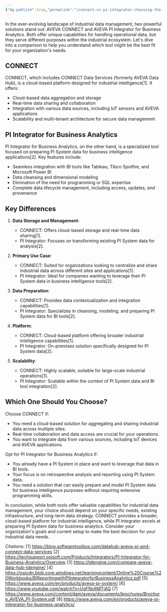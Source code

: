 ```yaml
---
{"dg-publish":true,"permalink":"/connect-vs-pi-integrator-choosing-the-right-tool-for-your-industrial-data-needs/","tags":["CONNECT"]}
---
```


In the ever-evolving landscape of industrial data management, two powerful solutions stand out: AVEVA CONNECT and AVEVA PI Integrator for Business Analytics. Both offer unique capabilities for handling operational data, but they serve different purposes within the industrial ecosystem. Let's dive into a comparison to help you understand which tool might be the best fit for your organization's needs.

## CONNECT

CONNECT, which includes CONNECT Data Services (formerly AVEVA Data Hub), is a cloud-based platform designed for industrial intelligence[1]. It offers:

- Cloud-based data aggregation and storage
- Real-time data sharing and collaboration
- Integration with various data sources, including IoT sensors and AVEVA applications
- Scalability and multi-tenant architecture for secure data management

## PI Integrator for Business Analytics

PI Integrator for Business Analytics, on the other hand, is a specialized tool focused on preparing PI System data for business intelligence applications[2]. Key features include:

- Seamless integration with BI tools like Tableau, Tibco Spotfire, and Microsoft Power BI
- Data cleansing and dimensional modeling
- Elimination of the need for programming or SQL expertise
- Complete data lifecycle management, including access, updates, and provenance

## Key Differences

1. **Data Storage and Management**:
   - CONNECT: Offers cloud-based storage and real-time data sharing[1].
   - PI Integrator: Focuses on transforming existing PI System data for analysis[2].

2. **Primary Use Case**:
   - CONNECT: Suited for organizations looking to centralize and share industrial data across different sites and applications[1].
   - PI Integrator: Ideal for companies wanting to leverage their PI System data in business intelligence tools[2].

3. **Data Preparation**:
   - CONNECT: Provides data contextualization and integration capabilities[1].
   - PI Integrator: Specializes in cleansing, modeling, and preparing PI System data for BI tools[2].

4. **Platform**:
   - CONNECT: Cloud-based platform offering broader industrial intelligence capabilities[1].
   - PI Integrator: On-premises solution specifically designed for PI System data[2].

5. **Scalability**:
   - CONNECT: Highly scalable, suitable for large-scale industrial operations[1].
   - PI Integrator: Scalable within the context of PI System data and BI tool integration[2].

## Which One Should You Choose?

Choose CONNECT if:
- You need a cloud-based solution for aggregating and sharing industrial data across multiple sites.
- Real-time collaboration and data access are crucial for your operations.
- You want to integrate data from various sources, including IoT devices and AVEVA applications.

Opt for PI Integrator for Business Analytics if:
- You already have a PI System in place and want to leverage that data in BI tools.
- Your focus is on retrospective analysis and reporting using PI System data.
- You need a solution that can easily prepare and model PI System data for business intelligence purposes without requiring extensive programming skills.

In conclusion, while both tools offer valuable capabilities for industrial data management, your choice should depend on your specific needs, existing infrastructure, and long-term data strategy. CONNECT provides a broader, cloud-based platform for industrial intelligence, while PI Integrator excels at preparing PI System data for business analytics. Consider your organization's goals and current setup to make the best decision for your industrial data needs.

Citations:
[1] https://blog.softwaretoolbox.com/datahub-aveva-pi-and-connect-data-services
[2] https://techsupport.osisoft.com/Products/Integrators/PI-Integrator-for-Business-Analytics/Overview
[3] https://tdengine.com/compare-aveva-data-hub-tdengine/
[4] https://osicdn.blob.core.windows.net/learningcontent/Online%20Course%20Workbooks/BIReportingwithPIIntegratorforBusinessAnalytics.pdf
[5] https://www.aveva.com/en/products/aveva-pi-system/
[6] https://www.youtube.com/watch?v=UgFNo6MTjAQ
[7] https://www.aveva.com/content/dam/aveva/documents/brochures/Brochure_AVEVA_PI-System.pdf
[8] https://www.aveva.com/en/products/aveva-pi-integrator-for-business-analytics/